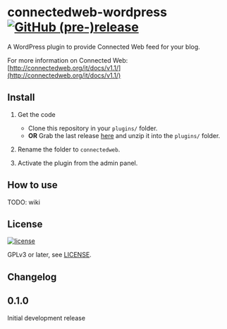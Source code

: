 # connectedweb-wordpress [![GitHub (pre-)release](https://img.shields.io/github/release/jcte02/connectedweb-wordpress/all.svg)]()
A WordPress plugin to provide Connected Web feed for your blog.

For more information on Connected Web: [http://connectedweb.org/it/docs/v1.1/](http://connectedweb.org/it/docs/v1.1/)

## Install
1. Get the code
   * Clone this repository in your `plugins/` folder.
   * **OR** Grab the last release [here](https://github.com/jcte02/connectedweb-wordpress/archive/v0.1.0.zip) and unzip it into the `plugins/` folder.

2. Rename the folder to `connectedweb`.

3. Activate the plugin from the admin panel.

## How to use
TODO: wiki

## License
[![license](https://img.shields.io/github/license/jcte02/connectedweb-wordpress.svg)](https://www.gnu.org/licenses/gpl-3.0.en.html)

GPLv3 or later, see [LICENSE](https://github.com/jcte02/connectedweb-wordpress/blob/master/LICENSE).

## Changelog

## 0.1.0
Initial development release

